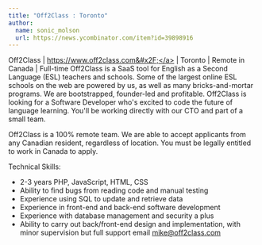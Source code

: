 ```yaml
---
title: "Off2Class : Toronto"
author:
  name: sonic_molson
  url: https://news.ycombinator.com/item?id=39898916
---
```

Off2Class | <a href="https:&#x2F;&#x2F;www.off2class.com&#x2F;" rel="nofollow">https:&#x2F;&#x2F;www.off2class.com&#x2F;</a> | Toronto | Remote in Canada | Full-time 
Off2Class is a SaaS tool for English as a Second Language (ESL) teachers and schools. Some of the largest online ESL schools on the web are powered by us, as well as many bricks-and-mortar programs. We are bootstrapped, founder-led and profitable. 
Off2Class is looking for a Software Developer who&#x27;s excited to code the future of language learning. You&#x27;ll be working directly with our CTO and part of a small team.

Off2Class is a 100% remote team. We are able to accept applicants from any Canadian resident, regardless of location. You must be legally entitled to work in Canada to apply.

Technical Skills:

- 2-3 years PHP, JavaScript, HTML, CSS
- Ability to find bugs from reading code and manual testing
- Experience using SQL to update and retrieve data
- Experience in front-end and back-end software development
- Experience with database management and security a plus
- Ability to carry out back&#x2F;front-end design and implementation, with minor supervision but full support
email mike@off2class.com

